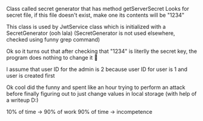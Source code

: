 Class called secret generator that has method getServerSecret
Looks for secret file, if this file doesn't exist, make one
its contents will be "1234"

This class is used by JwtService class which is initialized with a SecretGenerator (ooh lala)
(SecretGenerator is not used elsewhere, checked using funny grep command)

Ok so it turns out that after checking that "1234" is literlly the secret key, the program does nothing to change it
:facepalm:

I assume that user ID for the admin is 2 because user ID for user is 1 and user is created first

Ok cool did the funny and spent like an hour trying to perform an attack before finally figuring out to just change values in local
storage (with help of a writeup D:)

10% of time -> 90% of work
90% of time -> incompetence
